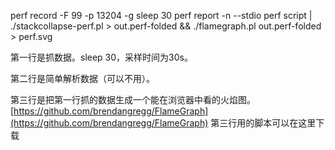 perf record -F 99 -p 13204 -g sleep 30
perf report -n --stdio
perf script | ./stackcollapse-perf.pl > out.perf-folded && ./flamegraph.pl out.perf-folded > perf.svg

第一行是抓数据。sleep 30，采样时间为30s。

第二行是简单解析数据（可以不用）。

第三行是把第一行抓的数据生成一个能在浏览器中看的火焰图。
[https://github.com/brendangregg/FlameGraph](https://github.com/brendangregg/FlameGraph) 第三行用的脚本可以在这里下载
